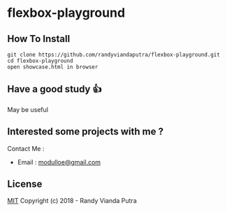 # flexbox-playground

## How To Install
```
git clone https://github.com/randyviandaputra/flexbox-playground.git
cd flexbox-playground
open showcase.html in browser
```

## Have a good study :+1:
May be useful

## Interested some projects with me ?
Contact Me :
- Email : modulloe@gmail.com

## License
[MIT](http://opensource.org/licenses/MIT)
Copyright (c) 2018 - Randy Vianda Putra
